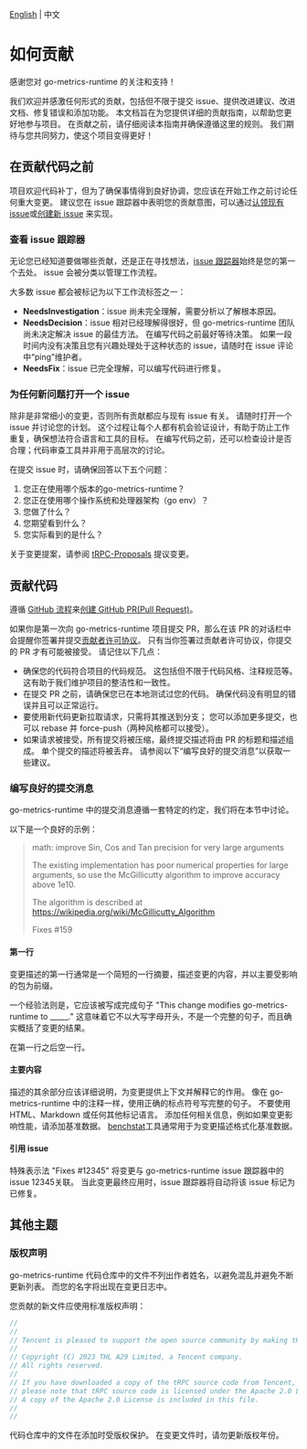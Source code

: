 [English](CONTRIBUTING.md) | 中文

# 如何贡献

感谢您对 go-metrics-runtime 的关注和支持！

我们欢迎并感激任何形式的贡献，包括但不限于提交 issue、提供改进建议、改进文档、修复错误和添加功能。
本文档旨在为您提供详细的贡献指南，以帮助您更好地参与项目。
在贡献之前，请仔细阅读本指南并确保遵循这里的规则。
我们期待与您共同努力，使这个项目变得更好！

## 在贡献代码之前

项目欢迎代码补丁，但为了确保事情得到良好协调，您应该在开始工作之前讨论任何重大变更。
建议您在 issue 跟踪器中表明您的贡献意图，可以通过[认领现有 issue](https://github.com/trpc-ecosystem/go-metrics-runtime/issues)或[创建新 issue](https://github.com/trpc-ecosystem/go-metrics-runtime/issues/new) 来实现。

### 查看 issue 跟踪器

无论您已经知道要做哪些贡献，还是正在寻找想法，[issue 跟踪器](https://github.com/trpc-ecosystem/go-metrics-runtime/issues)始终是您的第一个去处。
issue 会被分类以管理工作流程。

大多数 issue 都会被标记为以下工作流标签之一：
- **NeedsInvestigation**：issue 尚未完全理解，需要分析以了解根本原因。
- **NeedsDecision**：issue 相对已经理解得很好，但 go-metrics-runtime 团队尚未决定解决 issue 的最佳方法。
  在编写代码之前最好等待决策。
  如果一段时间内没有决策且您有兴趣处理处于这种状态的 issue，请随时在 issue 评论中“ping”维护者。
- **NeedsFix**：issue 已完全理解，可以编写代码进行修复。

### 为任何新问题打开一个 issue

除非是非常细小的变更，否则所有贡献都应与现有 issue 有关。
请随时打开一个 issue 并讨论您的计划。
这个过程让每个人都有机会验证设计，有助于防止工作重复，确保想法符合语言和工具的目标。
在编写代码之前，还可以检查设计是否合理；代码审查工具并非用于高层次的讨论。

在提交 issue 时，请确保回答以下五个问题：
1. 您正在使用哪个版本的go-metrics-runtime？
2. 您正在使用哪个操作系统和处理器架构（go env）？
3. 您做了什么？
4. 您期望看到什么？
5. 您实际看到的是什么？

关于变更提案，请参阅 [tRPC-Proposals](https://github.com/trpc-group/trpc/tree/main/proposal) 提议变更。

## 贡献代码

遵循 [GitHub 流程](https://docs.github.com/en/get-started/quickstart/github-flow)来[创建 GitHub PR(Pull Request)](https://docs.github.com/en/get-started/quickstart/github-flow#create-a-pull-request)。

如果你是第一次向 go-metrics-runtime 项目提交 PR，那么在该 PR 的对话栏中会提醒你签署并提交[贡献者许可协议](https://github.com/trpc-group/cla-database/blob/main/Tencent-Contributor-License-Agreement.md)。
只有当你签署过贡献者许可协议，你提交的 PR 才有可能被接受。
请记住以下几点：

- 确保您的代码符合项目的代码规范。
  这包括但不限于代码风格、注释规范等。这有助于我们维护项目的整洁性和一致性。
- 在提交 PR 之前，请确保您已在本地测试过您的代码。 确保代码没有明显的错误并且可以正常运行。
- 要使用新代码更新拉取请求，只需将其推送到分支； 您可以添加更多提交，也可以 rebase 并 force-push（两种风格都可以接受）。
- 如果请求被接受，所有提交将被压缩，最终提交描述将由 PR 的标题和描述组成。
  单个提交的描述将被丢弃。 请参阅以下“编写良好的提交消息”以获取一些建议。

### 编写良好的提交消息

go-metrics-runtime 中的提交消息遵循一套特定的约定，我们将在本节中讨论。

以下是一个良好的示例：
> math: improve Sin, Cos and Tan precision for very large arguments
>
> The existing implementation has poor numerical properties for large arguments, so use the McGillicutty algorithm to improve accuracy above 1e10.
>
> The algorithm is described at https://wikipedia.org/wiki/McGillicutty_Algorithm
>
> Fixes #159

#### 第一行

变更描述的第一行通常是一个简短的一行摘要，描述变更的内容，并以主要受影响的包为前缀。

一个经验法则是，它应该被写成完成句子 "This change modifies go-metrics-runtime to _____." 这意味着它不以大写字母开头，不是一个完整的句子，而且确实概括了变更的结果。

在第一行之后空一行。

#### 主要内容

描述的其余部分应该详细说明，为变更提供上下文并解释它的作用。
像在 go-metrics-runtime 中的注释一样，使用正确的标点符号写完整的句子。
不要使用 HTML、Markdown 或任何其他标记语言。
添加任何相关信息，例如如果变更影响性能，请添加基准数据。
[benchstat](https://godoc.org/golang.org/x/perf/cmd/benchstat)工具通常用于为变更描述格式化基准数据。

#### 引用 issue

特殊表示法 "Fixes #12345" 将变更与 go-metrics-runtime issue 跟踪器中的 issue 12345关联。
当此变更最终应用时，issue 跟踪器将自动将该 issue 标记为已修复。

## 其他主题

### 版权声明

go-metrics-runtime 代码仓库中的文件不列出作者姓名，以避免混乱并避免不断更新列表。
而您的名字将出现在变更日志中。

您贡献的新文件应使用标准版权声明：
```go
//
//
// Tencent is pleased to support the open source community by making tRPC available.
//
// Copyright (C) 2023 THL A29 Limited, a Tencent company.
// All rights reserved.
//
// If you have downloaded a copy of the tRPC source code from Tencent,
// please note that tRPC source code is licensed under the Apache 2.0 License,
// A copy of the Apache 2.0 License is included in this file.
//
//
```

代码仓库中的文件在添加时受版权保护。
在变更文件时，请勿更新版权年份。